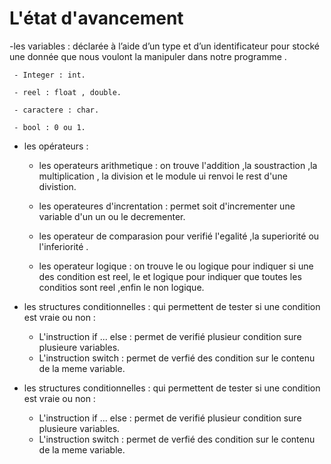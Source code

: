 # L'état d'avancement
  -les variables :  déclarée à l’aide d’un type et d’un identificateur pour stocké une donnée que nous voulont la manipuler dans notre programme .
  
     - Integer : int.
     
     - reel : float , double.
     
     - caractere : char.
     
     - bool : 0 ou 1.
   
   
 
- les opérateurs : 
 
  - les operateurs arithmetique : on trouve l'addition ,la soustraction ,la multiplication , la division et le module ui renvoi le rest d'une divistion.
 
  - les operateures d'increntation : permet soit d'incrementer une variable d'un un ou le decrementer.
 
  - les operateur de comparasion pour verifié l'egalité ,la superiorité ou l'inferiorité .
 
  - les operateur logique  : on trouve le ou logique pour indiquer si une des condition est reel, le et logique pour indiquer que toutes les conditios sont reel ,enfin le non logique.

- les structures conditionnelles : qui permettent de tester si une condition est vraie ou non :
  - L'instruction if ... else : permet de verifié plusieur condition sure plusieure variables.
  - L'instruction switch : permet de verfié des condition sur le contenu de la meme variable.
 
- les structures conditionnelles : qui permettent de tester si une condition est vraie ou non :
  - L'instruction if ... else : permet de verifié plusieur condition sure plusieure variables.
  - L'instruction switch : permet de verfié des condition sur le contenu de la meme variable.



 
